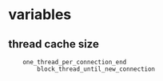 #  variables

## thread cache size

        one_thread_per_connection_end
            block_thread_until_new_connection
